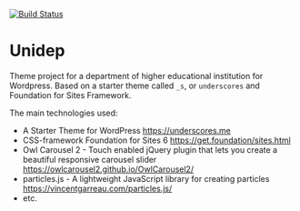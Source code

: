 [![Build Status](https://travis-ci.org/Automattic/_s.svg?branch=master)](https://travis-ci.org/Automattic/_s)

Unidep
===

Theme project for a department of higher educational institution for Wordpress. Based on a starter theme called `_s`, or `underscores` and Foundation for Sites Framework.

The main technologies used:
* A Starter Theme for WordPress https://underscores.me
* CSS-framework Foundation for Sites 6 https://get.foundation/sites.html
* Owl Carousel 2 - Touch enabled jQuery plugin that lets you create a beautiful responsive carousel slider https://owlcarousel2.github.io/OwlCarousel2/
* particles.js - A lightweight JavaScript library for creating particles https://vincentgarreau.com/particles.js/
* etc.


